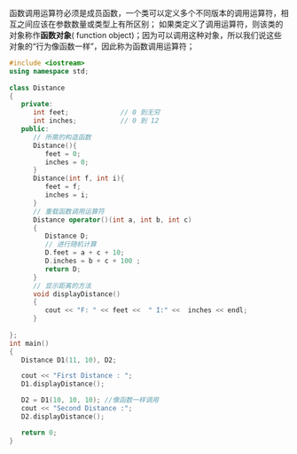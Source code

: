 函数调用运算符必须是成员函数，一个类可以定义多个不同版本的调用运算符，相互之间应该在参数数量或类型上有所区别；
如果类定义了调用运算符，则该类的对象称作**函数对象**( function object)；因为可以调用这种对象，所以我们说这些对象的“行为像函数一样”，因此称为函数调用运算符；

```c++
#include <iostream>
using namespace std;
 
class Distance
{
   private:
      int feet;             // 0 到无穷
      int inches;           // 0 到 12
   public:
      // 所需的构造函数
      Distance(){
         feet = 0;
         inches = 0;
      }
      Distance(int f, int i){
         feet = f;
         inches = i;
      }
      // 重载函数调用运算符
      Distance operator()(int a, int b, int c)
      {
         Distance D;
         // 进行随机计算
         D.feet = a + c + 10;
         D.inches = b + c + 100 ;
         return D;
      }
      // 显示距离的方法
      void displayDistance()
      {
         cout << "F: " << feet <<  " I:" <<  inches << endl;
      }
      
};
int main()
{
   Distance D1(11, 10), D2;

   cout << "First Distance : "; 
   D1.displayDistance();

   D2 = D1(10, 10, 10); //像函数一样调用
   cout << "Second Distance :"; 
   D2.displayDistance();

   return 0;
}
```